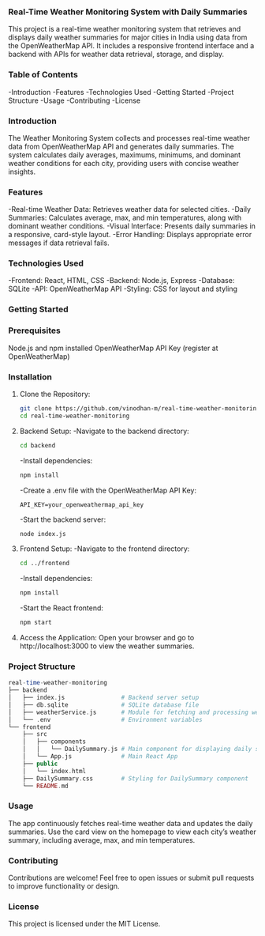 ### Real-Time Weather Monitoring System with Daily Summaries

This project is a real-time weather monitoring system that retrieves and displays daily weather summaries for major cities in India using data from the OpenWeatherMap API. It includes a responsive frontend interface and a backend with APIs for weather data retrieval, storage, and display.

### Table of Contents

-Introduction
-Features
-Technologies Used
-Getting Started
-Project Structure
-Usage
-Contributing
-License
          
### Introduction

The Weather Monitoring System collects and processes real-time weather data from OpenWeatherMap API and generates daily summaries. The system calculates daily averages, maximums, minimums, and dominant weather conditions for each city, providing users with concise weather insights.

### Features

-Real-time Weather Data: Retrieves weather data for selected cities.
-Daily Summaries: Calculates average, max, and min temperatures, along with dominant weather conditions.
-Visual Interface: Presents daily summaries in a responsive, card-style layout.
-Error Handling: Displays appropriate error messages if data retrieval fails.
      
### Technologies Used

-Frontend: React, HTML, CSS
-Backend: Node.js, Express
-Database: SQLite
-API: OpenWeatherMap API
-Styling: CSS for layout and styling
      
### Getting Started

### Prerequisites

Node.js and npm installed
OpenWeatherMap API Key (register at OpenWeatherMap)
      
### Installation

1. Clone the Repository:
      ```bash
      git clone https://github.com/vinodhan-m/real-time-weather-monitoring.git
      cd real-time-weather-monitoring 
      ```
2. Backend Setup:
      -Navigate to the backend directory:
      ```bash
      cd backend 
      ```
      -Install dependencies:
      ```bash
      npm install 
      ```   
      -Create a .env file with the OpenWeatherMap API Key:
   
       API_KEY=your_openweathermap_api_key
        
      -Start the backend server:
      ```bash
      node index.js 
      ```    
4. Frontend Setup:
      -Navigate to the frontend directory:
      ```bash
      cd ../frontend 
      ```
      -Install dependencies:
      ```bash
      npm install 
      ```
      -Start the React frontend:
      ```bash
      npm start
      ```
5. Access the Application:
      Open your browser and go to http://localhost:3000 to view the weather summaries.
   
### Project Structure
```php
real-time-weather-monitoring
├── backend
│   ├── index.js                # Backend server setup
│   ├── db.sqlite               # SQLite database file
│   ├── weatherService.js       # Module for fetching and processing weather data
│   └── .env                    # Environment variables
└── frontend
    ├── src
    │   ├── components
    │   │   └── DailySummary.js # Main component for displaying daily summaries
    │   └── App.js              # Main React App
    ├── public
    │   └── index.html
    ├── DailySummary.css        # Styling for DailySummary component
    └── README.md
```
### Usage

The app continuously fetches real-time weather data and updates the daily summaries.
Use the card view on the homepage to view each city’s weather summary, including average, max, and min temperatures.

### Contributing

Contributions are welcome! Feel free to open issues or submit pull requests to improve functionality or design.

### License

This project is licensed under the MIT License.
